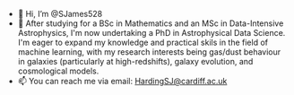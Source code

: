 - 👋 Hi, I’m @SJames528
- 👀 After studying for a BSc in Mathematics and an MSc in Data-Intensive Astrophysics, I'm now undertaking a PhD in Astrophysical Data Science. I'm eager to expand my knowledge and practical skils in the field of machine learning, with my research interests being gas/dust behaviour in galaxies (particularly at high-redshifts), galaxy evolution, and cosmological models.
- 📫 You can reach me via email: HardingSJ@cardiff.ac.uk
